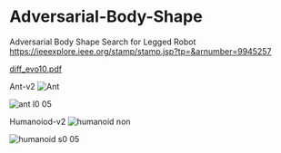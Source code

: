 # Adversarial-Body-Shape

Adversarial Body Shape Search for Legged Robot
https://ieeexplore.ieee.org/stamp/stamp.jsp?tp=&arnumber=9945257

[diff_evo10.pdf](https://github.com/TakaakiAzakami/Adversarial-Body-Shape/files/10578602/diff_evo10.pdf)

Ant-v2
![Ant](https://user-images.githubusercontent.com/109128805/216598246-e05b8ebc-8d74-40e8-b665-191bab303332.gif)

![ant l0 05](https://user-images.githubusercontent.com/109128805/216598262-fe851c87-0701-4910-ac44-d212a656cf17.gif)


Humanoiod-v2
![humanoid non](https://user-images.githubusercontent.com/109128805/216598294-205fc0fa-a8b2-4120-aaac-d585c2c8f7b6.gif)

![humanoid s0 05](https://user-images.githubusercontent.com/109128805/216598312-e457c2fa-5d02-4472-aec9-285512f2d4d9.gif)


